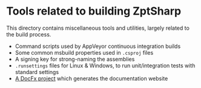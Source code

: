 # Tools related to building ZptSharp
This directory contains miscellaneous tools and utilities, largely
related to the build process.

* Command scripts used by AppVeyor continuous integration builds
* Some common msbuild properties used in `.csproj` files
* A signing key for strong-naming the assemblies
* `.runsettings` files for Linux & Windows, to run unit/integration tests with standard settings
* [A DocFx project] which generates the documentation website

[A DocFx project]: ZptSharp.ApiDocumentationGenerator/
